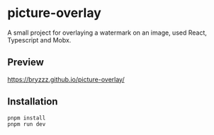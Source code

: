 # picture-overlay
A small project for overlaying a watermark on an image, used React, Typescript and Mobx.

## Preview
https://bryzzz.github.io/picture-overlay/

## Installation
```
pnpm install
pnpm run dev
```
